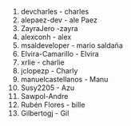 1. devcharles - charles
2. alepaez-dev - ale Paez
3. ZayraJero -zayra
4. alexconh - alex
5. msaldeveloper - mario saldaña
6. Elvira-Camarillo - Elvira
7. xrlie - charlie
8. jclopezp - Charly
9. manuelcastellanos - Manu
10. Susy2205 - Azu
11. Sawpol-Andre
12. Rubén Flores - bille
13. Gilbertogj - Gil
